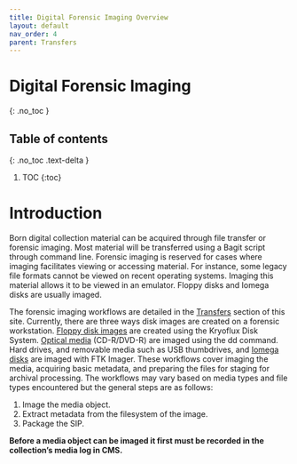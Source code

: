 ```yaml
---
title: Digital Forensic Imaging Overview
layout: default
nav_order: 4
parent: Transfers
---
```



# Digital Forensic Imaging
{: .no_toc }

## Table of contents
{: .no_toc .text-delta }

1. TOC
{:toc}

# Introduction

Born digital collection material can be acquired through file transfer or forensic imaging. Most material will be transferred using a Bagit script through command line. Forensic imaging is reserved for cases where imaging facilitates viewing or accessing material. For instance, some legacy file formats cannot be viewed on  recent operating systems. Imaging this material allows it to be viewed in an emulator. Floppy disks and Iomega disks are usually imaged.   

The forensic imaging workflows are detailed in the [Transfers](transfers/transfers.html) section of this site. Currently, there are three ways disk images are created on a forensic workstation. [Floppy disk images](floppy-disk-imaging.html) are created using the Kryoflux Disk System. [Optical media](optical-media-imaging.html) (CD-R/DVD-R) are imaged using the dd command. Hard drives, and removable media such as USB thumbdrives, and [Iomega disks](iomega-disk-imaging.html) are imaged with FTK Imager. These workflows cover imaging the media, acquiring basic metadata, and preparing the files for staging for archival processing. The workflows may vary based on media types and file types encountered but the general steps are as follows:  


1. Image the media object.  
2. Extract metadata from the filesystem of the image.  
3. Package the SIP.    
     
**Before a media object can be imaged it first must be recorded in the collection’s media log in CMS.**   

